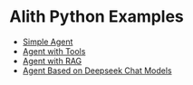 # Alith Python Examples

- [Simple Agent](./agent.rs)
- [Agent with Tools](./agent_with_tools.rs)
- [Agent with RAG](./rag.rs)
- [Agent Based on Deepseek Chat Models](./agent_deepseek.rs)
